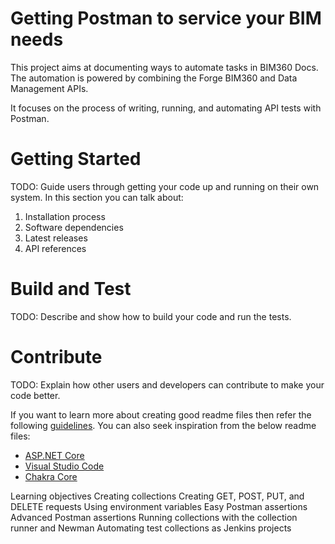 # Getting Postman to service your BIM needs 

This project aims at documenting ways to automate tasks in BIM360 Docs. 
The automation is powered by combining the Forge BIM360 and Data Management APIs. 

It focuses on the process of writing, running, and automating API tests with Postman.

# Getting Started
TODO: Guide users through getting your code up and running on their own system. In this section you can talk about:
1.	Installation process
2.	Software dependencies
3.	Latest releases
4.	API references

# Build and Test
TODO: Describe and show how to build your code and run the tests. 

# Contribute
TODO: Explain how other users and developers can contribute to make your code better. 

If you want to learn more about creating good readme files then refer the following [guidelines](https://docs.microsoft.com/en-us/azure/devops/repos/git/create-a-readme?view=azure-devops). You can also seek inspiration from the below readme files:
- [ASP.NET Core](https://github.com/aspnet/Home)
- [Visual Studio Code](https://github.com/Microsoft/vscode)
- [Chakra Core](https://github.com/Microsoft/ChakraCore)


Learning objectives
Creating collections
Creating GET, POST, PUT, and DELETE requests
Using environment variables
Easy Postman assertions
Advanced Postman assertions
Running collections with the collection runner and Newman
Automating test collections as Jenkins projects